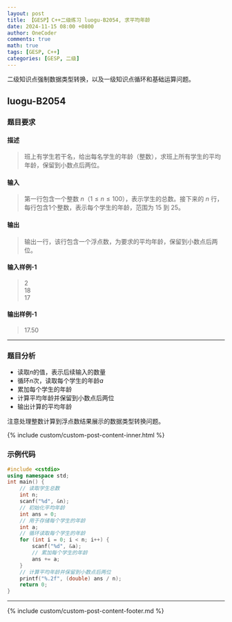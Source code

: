 ```yaml
---
layout: post
title: 【GESP】C++二级练习 luogu-B2054, 求平均年龄
date: 2024-11-15 08:00 +0800
author: OneCoder
comments: true
math: true
tags: [GESP, C++]
categories: [GESP, 二级]
---
```

二级知识点强制数据类型转换，以及一级知识点循环和基础运算问题。

<!--more-->

## luogu-B2054

### 题目要求

#### 描述

>班上有学生若干名，给出每名学生的年龄（整数），求班上所有学生的平均年龄，保留到小数点后两位。

#### 输入

>第一行包含一个整数 $n$（$1\le n\le 100$），表示学生的总数。接下来的 $n$ 行，每行包含$1$个整数，表示每个学生的年龄，范围为 $15$ 到 $25$。

#### 输出

>输出一行，该行包含一个浮点数，为要求的平均年龄，保留到小数点后两位。

#### 输入样例-1

>2  
>18  
>17

#### 输出样例-1

>17.50

---

### 题目分析

- 读取$n$的值，表示后续输入的数量
- 循环$n$次，读取每个学生的年龄$a$
- 累加每个学生的年龄
- 计算平均年龄并保留到小数点后两位
- 输出计算的平均年龄

注意处理整数计算到浮点数结果展示的数据类型转换问题。

{% include custom/custom-post-content-inner.html %}

### 示例代码

```cpp
#include <cstdio>
using namespace std;
int main() {
    // 读取学生总数
    int n;
    scanf("%d", &n);
    // 初始化平均年龄
    int ans = 0;
    // 用于存储每个学生的年龄
    int a;
    // 循环读取每个学生的年龄
    for (int i = 0; i < n; i++) {
        scanf("%d", &a);
        // 累加每个学生的年龄
        ans += a;
    }
    // 计算平均年龄并保留到小数点后两位
    printf("%.2f", (double) ans / n);
    return 0;
}
```

---

{% include custom/custom-post-content-footer.md %}
